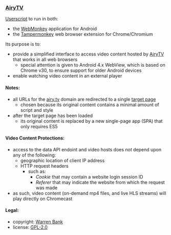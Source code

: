 ### [AiryTV](https://github.com/warren-bank/crx-AiryTV/tree/webmonkey-userscript/es5)

[Userscript](https://github.com/warren-bank/crx-AiryTV/raw/webmonkey-userscript/es5/webmonkey-userscript/AiryTV.user.js) to run in both:
* the [WebMonkey](https://github.com/warren-bank/Android-WebMonkey) application for Android
* the [Tampermonkey](https://chrome.google.com/webstore/detail/tampermonkey/dhdgffkkebhmkfjojejmpbldmpobfkfo) web browser extension for Chrome/Chromium

Its purpose is to:
* provide a simplified interface to access video content hosted by [AiryTV](https://webapp.airy.tv/Live_Streams/) that works in all web browsers
  - special attention is given to Android 4.x WebView, which is based on Chrome v30, to ensure support for older Android devices
* enable watching video content in an external player

#### Notes:

* all URLs for the [airy.tv](https://airy.tv/) domain are redirected to a single [target page](https://airy.tv/privacy-policy/)
  - chosen because its original content contains a minimal amount of script and style
* after the target page has been loaded
  - its original content is replaced by a new single-page app (SPA) that only requires ES5

#### Video Content Protections:

* access to the data API endoint and video hosts does _not_ depend upon any of the following:
  - geographic location of client IP address
  - HTTP request headers
    * such as:
      - _Cookie_ that may contain a website login session ID
      - _Referer_ that may indicate the website from which the request was made
* as such, video content (on-demand mp4 files, and live HLS streams) will play directly on Chromecast

#### Legal:

* copyright: [Warren Bank](https://github.com/warren-bank)
* license: [GPL-2.0](https://www.gnu.org/licenses/old-licenses/gpl-2.0.txt)
